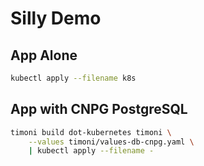 # Silly Demo

## App Alone

```sh
kubectl apply --filename k8s
```

## App with CNPG PostgreSQL

```sh
timoni build dot-kubernetes timoni \
    --values timoni/values-db-cnpg.yaml \
    | kubectl apply --filename -
```